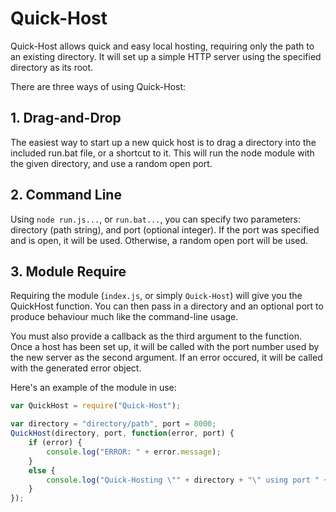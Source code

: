 # Quick-Host

Quick-Host allows quick and easy local hosting, requiring only the path to an existing directory. It will set up a simple HTTP server using the specified directory as its root.

There are three ways of using Quick-Host:

## 1. Drag-and-Drop
The easiest way to start up a new quick host is to drag a directory into the included run.bat file, or a shortcut to it. This will run the node module with the given directory, and use a random open port.

## 2. Command Line
Using `node run.js...`, or `run.bat...`, you can specify two parameters: directory (path string), and port (optional integer). If the port was specified and is open, it will be used. Otherwise, a random open port will be used.

## 3. Module Require
Requiring the module (`index.js`, or simply `Quick-Host`) will give you the QuickHost function. You can then pass in a directory and an optional port to produce behaviour much like the command-line usage.

You must also provide a callback as the third argument to the function. Once a host has been set up, it will be called with the port number used by the new server as the second argument. If an error occured, it will be called with the generated error object.

Here's an example of the module in use:
```js
var QuickHost = require("Quick-Host");

var directory = "directory/path", port = 8000;
QuickHost(directory, port, function(error, port) {
	if (error) {
		console.log("ERROR: " + error.message);
	}
	else {
		console.log("Quick-Hosting \"" + directory + "\" using port " + port + "... (CTRL+C or close to stop)");
	}
});
```
